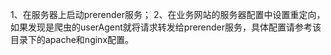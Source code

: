 
1、在服务器上启动prerender服务；
2、在业务网站的服务器配置中设置重定向，如果发现是爬虫的userAgent就将请求转发给prerender服务，具体配置请参考该目录下的apache和nginx配置。